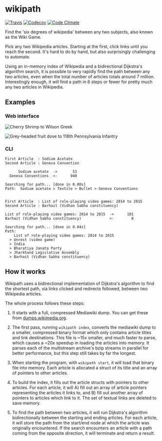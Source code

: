 # wikipath 

[![Travis](https://img.shields.io/travis/wgoodall01/wikipath.svg?style=flat-square)](https://travis-ci.org/wgoodall01/wikipath)
[![Codecov](https://img.shields.io/codecov/c/github/wgoodall01/wikipath.svg?style=flat-square)](https://codecov.io/gh/wgoodall01/wikipath)
[![Code Climate](https://img.shields.io/codeclimate/github/wgoodall01/wikipath.svg?style=flat-square)](https://codeclimate.com/github/wgoodall01/wikipath)
</h1>


Find the 'six degrees of wikipedia' between any two subjects, also known as the Wiki Game.

Pick any two Wikipedia articles. Starting at the first, click links until you reach the second. It's hard to do by hand, but also surprisingly challenging to automate.

Using an in-memory index of Wikipedia and a bidirectional Dijkstra's algorithm search, it is possible to very rapidly find the path between any two articles, even when the total number of articles totals around 7 million. Interestingly enough, it will find a path in 6 steps or fewer for pretty much any two articles in Wikipedia.



## Examples

### Web interface

![Cherry Shrimp to Wilson Greek](https://i.imgur.com/LVfktRR.png)


![Grey-headed fruit dove to 118th Pennsylvania Infantry](https://i.imgur.com/GN9wRST.png)

### CLI

```
First Article  : Sodium Acetate
Second Article : Geneva Convention

      Sodium acetate  ->       53
  Geneva Conventions  <-      940

Searching for path... [done in 0.00s]
Path:  Sodium acetate > Textile > Bullet > Geneva Conventions
```

```

First Article  : List of role-playing video games: 2014 to 2015
Second Article : Barhait (Vidhan Sabha constituency)

List of role-playing video games: 2014 to 2015  ->      101
Barhait (Vidhan Sabha constituency)             <-        8

Searching for path... [done in 0.04s]
Path:  
    List of role-playing video games: 2014 to 2015 
  > Unrest (video game) 
  > India 
  > Bharatiya Janata Party 
  > Jharkhand Legislative Assembly 
  > Barhait (Vidhan Sabha constituency)
```

## How it works

Wikipath uses a bidirectional implementation of Dijkstra's algorithm to find the shortest path, via links clicked and redirects followed, between two Wikipedia articles.

The whole process follows these steps:

1. It starts with a full, compressed Mediawiki dump. You can get these from [dumps.wikimedia.org](https://dumps.wikimedia.org/).

1. The first pass, running `wikipath index`, converts the mediawiki dump to a smaller, compressed binary format which only contains article titles and link destinations. This file is ~15x smaller, and much faster to parse, which causes a ~20x speedup in loading the articles into memory. It parses each of the multistream archive's bzip streams in parallel for better performance, but this step still takes by far the longest.

1. When starting the program, with `wikipath start`, it will load that binary file into memory. Each article is allocated a struct of its title and an array of pointers to other articles.

1. To build the index, it fills out the article structs with pointers to other articles. For each article, it will A) fill out an array of article pointers representing the articles it links to, and B) fill out another array of pointers to articles which link to it. The set of textual links are deleted to save memory.

1. To find the path between two articles, it will run Dijkstra's algorithm bidirectionally between the starting and ending articles. For each article, it will store the path from the start/end node at which the article was originally encountered. If the search encounters an article with a path coming from the opposite direction, it will terminate and return a result.
